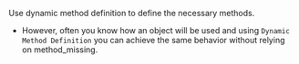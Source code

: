 Use dynamic method definition to define the necessary methods.

+ However, often you know how an object will be used and using `Dynamic Method Definition` you can achieve the same behavior without relying on method_missing.
